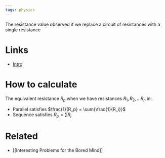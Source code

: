 ```yaml
---
tags: physics
---
```


The resistance value observed if we replace a circuit of resistances with a single resistance

# Links
- [Intro](https://www.electrical4u.com/equivalent-resistance/)

# How to calculate

The equivalent resistance $R_p$ when we have resistances $R_1, R_2, ... R_n$ in:
- Parallel satisfies $\frac{1}{R_p} = \sum{\frac{1}{R_i}}$ 
- Sequence satisfies $R_p = \sum{R_i}$ 

# Related
- [[Interesting Problems for the Bored Mind]]
